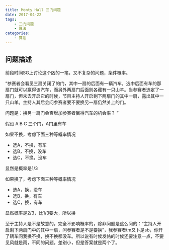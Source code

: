 ```yaml
---
title: Monty Hall 三门问题
date: 2017-04-22
tags: 
	- 三门问题
	- 算法
categories: 
	- 算法
---
```

## 问题描述

前段时间SG上讨论这个凶的一笔，又不复杂的问题，条件概率。

“参赛者会看见三扇关闭了的门，其中一扇的后面有一辆汽车，选中后面有车的那扇门就可以赢得该汽车，而另外两扇门后面则各藏有一只山羊。当参赛者选定了一扇门，但未去开启它的时候，节目主持人开启剩下两扇门的其中一扇，露出其中一只山羊。主持人其后会问参赛者要不要换另一扇仍然关上的门。

问题是：换另一扇门会否增加参赛者赢得汽车的机会率？ ”

假设 A B C 三个门，A门里有车

如果不换，考虑下面三种等概率情况

- 选A，不换，有车
- 选B，不换，没车
- 选C，不换，没车

显然是概率是1/3

如果换了，考虑下面三种等概率情况

- 选A，换，没车
- 选B，换，有车
- 选C，换，有车

显然概率是2/3，比1/3要大，所以换

至于主持人是不是故意的，完全不影响概率的，除非问题是这么问的：“主持人开启剩下两扇门中的其中一扇，问参赛者是不是要换”，我参赛者tm又卜是sb，你开了辆车问我换不换，换不换都没车。所以说有时候发帖的时候还要注意一点，不要见风就是雨，不同的问题，差别小，但是答案就是两个了。
